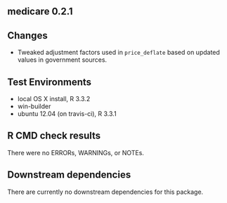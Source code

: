 ## medicare 0.2.1



## Changes
* Tweaked adjustment factors used in `price_deflate` based on updated values in government sources.

## Test Environments
* local OS X install, R 3.3.2
* win-builder
* ubuntu 12.04 (on travis-ci), R 3.3.1

## R CMD check results
There were no ERRORs, WARNINGs, or NOTEs.

## Downstream dependencies
There are currently no downstream dependencies for this package.